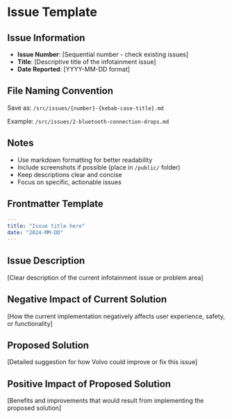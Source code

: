 # Issue Template

## Issue Information

- **Issue Number**: [Sequential number - check existing issues]
- **Title**: [Descriptive title of the infotainment issue]
- **Date Reported**: [YYYY-MM-DD format]

## File Naming Convention

Save as: `/src/issues/{number}-{kebab-case-title}.md`

Example: `/src/issues/2-bluetooth-connection-drops.md`

## Notes

- Use markdown formatting for better readability
- Include screenshots if possible (place in `/public/` folder)
- Keep descriptions clear and concise
- Focus on specific, actionable issues

## Frontmatter Template

```yaml
---
title: "Issue title here"
date: "2024-MM-DD"
---
```

## Issue Description

[Clear description of the current infotainment issue or problem area]

## Negative Impact of Current Solution

[How the current implementation negatively affects user experience, safety, or functionality]

## Proposed Solution

[Detailed suggestion for how Volvo could improve or fix this issue]

## Positive Impact of Proposed Solution

[Benefits and improvements that would result from implementing the proposed solution]
